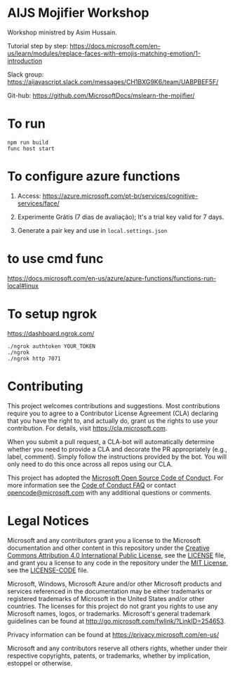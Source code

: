 # AIJS Mojifier Workshop

Workshop ministred by Asim Hussain.

Tutorial step by step: https://docs.microsoft.com/en-us/learn/modules/replace-faces-with-emojis-matching-emotion/1-introduction

Slack group: https://aijavascript.slack.com/messages/CH1BXG9K6/team/UABPBEF5F/

Git-hub: https://github.com/MicrosoftDocs/mslearn-the-mojifier/

# To run

```
npm run build
func host start
```

# To configure azure functions

1) Access:
https://azure.microsoft.com/pt-br/services/cognitive-services/face/

2) Experimente Grátis (7 dias de avaliação); It's a trial key valid for 7 days.

3) Generate a pair key and use in `local.settings.json`

# to use cmd func

https://docs.microsoft.com/en-us/azure/azure-functions/functions-run-local#linux

# To setup ngrok

https://dashboard.ngrok.com/

```
./ngrok authtoken YOUR_TOKEN
./ngrok 
./ngrok http 7071
```

# Contributing

This project welcomes contributions and suggestions.  Most contributions require you to agree to a
Contributor License Agreement (CLA) declaring that you have the right to, and actually do, grant us
the rights to use your contribution. For details, visit https://cla.microsoft.com.

When you submit a pull request, a CLA-bot will automatically determine whether you need to provide
a CLA and decorate the PR appropriately (e.g., label, comment). Simply follow the instructions
provided by the bot. You will only need to do this once across all repos using our CLA.

This project has adopted the [Microsoft Open Source Code of Conduct](https://opensource.microsoft.com/codeofconduct/).
For more information see the [Code of Conduct FAQ](https://opensource.microsoft.com/codeofconduct/faq/) or
contact [opencode@microsoft.com](mailto:opencode@microsoft.com) with any additional questions or comments.

# Legal Notices

Microsoft and any contributors grant you a license to the Microsoft documentation and other content
in this repository under the [Creative Commons Attribution 4.0 International Public License](https://creativecommons.org/licenses/by/4.0/legalcode),
see the [LICENSE](LICENSE) file, and grant you a license to any code in the repository under the [MIT License](https://opensource.org/licenses/MIT), see the
[LICENSE-CODE](LICENSE-CODE) file.

Microsoft, Windows, Microsoft Azure and/or other Microsoft products and services referenced in the documentation
may be either trademarks or registered trademarks of Microsoft in the United States and/or other countries.
The licenses for this project do not grant you rights to use any Microsoft names, logos, or trademarks.
Microsoft's general trademark guidelines can be found at http://go.microsoft.com/fwlink/?LinkID=254653.

Privacy information can be found at https://privacy.microsoft.com/en-us/

Microsoft and any contributors reserve all others rights, whether under their respective copyrights, patents,
or trademarks, whether by implication, estoppel or otherwise.
